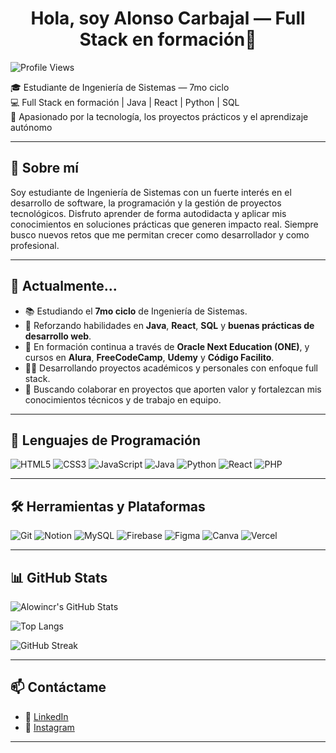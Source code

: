 <h1 align="center"><b>Hola, soy Alonso Carbajal — Full Stack en formación👋</b></h1>

![Profile Views](https://komarev.com/ghpvc/?username=alowincr&label=Profile%20views&color=0e75b6&style=flat)

<p align="left">
🎓 Estudiante de Ingeniería de Sistemas — 7mo ciclo <br>
💻 Full Stack en formación | Java | React | Python | SQL <br>
🚀 Apasionado por la tecnología, los proyectos prácticos y el aprendizaje autónomo <br>
</p>

---

## 🧠 Sobre mí

Soy estudiante de Ingeniería de Sistemas con un fuerte interés en el desarrollo de software, la programación y la gestión de proyectos tecnológicos. Disfruto aprender de forma autodidacta y aplicar mis conocimientos en soluciones prácticas que generen impacto real. Siempre busco nuevos retos que me permitan crecer como desarrollador y como profesional.

---

## 🎯 Actualmente...

- 📚 Estudiando el **7mo ciclo** de Ingeniería de Sistemas.
- 🔧 Reforzando habilidades en **Java**, **React**, **SQL** y **buenas prácticas de desarrollo web**.
- 🧠 En formación continua a través de **Oracle Next Education (ONE)**, y cursos en **Alura**, **FreeCodeCamp**, **Udemy** y **Código Facilito**.
- 👨‍💻 Desarrollando proyectos académicos y personales con enfoque full stack.
- 🤝 Buscando colaborar en proyectos que aporten valor y fortalezcan mis conocimientos técnicos y de trabajo en equipo.

---

## 🧰 Lenguajes de Programación

![HTML5](https://img.shields.io/badge/HTML5-E34F26?style=for-the-badge&logo=html5&logoColor=white)
![CSS3](https://img.shields.io/badge/CSS3-1572B6?style=for-the-badge&logo=css3&logoColor=white)
![JavaScript](https://img.shields.io/badge/JavaScript-F7DF1E?style=for-the-badge&logo=javascript&logoColor=black)
![Java](https://img.shields.io/badge/Java-ED8B00?style=for-the-badge&logo=java&logoColor=white)
![Python](https://img.shields.io/badge/Python-3670A0?style=for-the-badge&logo=python&logoColor=ffdd54)
![React](https://img.shields.io/badge/React-20232A?style=for-the-badge&logo=react&logoColor=61DAFB)
![PHP](https://img.shields.io/badge/PHP-777BB4?style=for-the-badge&logo=php&logoColor=white)


---

## 🛠️ Herramientas y Plataformas

![Git](https://img.shields.io/badge/Git-F05032?style=for-the-badge&logo=git&logoColor=white)
![Notion](https://img.shields.io/badge/Notion-000000?style=for-the-badge&logo=notion&logoColor=white)
![MySQL](https://img.shields.io/badge/MySQL-00000F?style=for-the-badge&logo=mysql&logoColor=white)
![Firebase](https://img.shields.io/badge/Firebase-FFCA28?style=for-the-badge&logo=firebase&logoColor=black)
![Figma](https://img.shields.io/badge/Figma-F24E1E?style=for-the-badge&logo=figma&logoColor=white)
![Canva](https://img.shields.io/badge/Canva-00C4CC?style=for-the-badge&logo=canva&logoColor=white)
![Vercel](https://img.shields.io/badge/Vercel-000000?style=for-the-badge&logo=vercel&logoColor=white)

---

## 📊 GitHub Stats

![Alowincr's GitHub Stats](https://github-readme-stats.vercel.app/api?username=alowincr&show_icons=true&theme=tokyonight)

![Top Langs](https://github-readme-stats.vercel.app/api/top-langs/?username=alowincr&layout=compact&theme=tokyonight)

![GitHub Streak](https://github-readme-streak-stats.herokuapp.com/?user=alowincr&theme=tokyonight)


---

## 📫 Contáctame

- 💼 [LinkedIn](https://www.linkedin.com/in/alonso-carbajal-dev/)
- 📸 [Instagram](https://www.instagram.com/_alowinnn/?hl=es)

---


